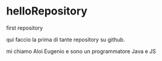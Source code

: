 # helloRepository
first repository

qui faccio la prima di tante repository su github.

mi chiamo Aloi Eugenio e sono un programmatore Java e JS
